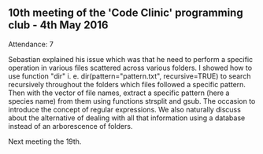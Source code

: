 10th meeting of the 'Code Clinic' programming club - 4th May 2016
----

Attendance: 7

Sebastian explained his issue which was that he need to perform a specific operation in various files scattered across various folders. I showed how to use function "dir" i. e. dir(pattern="pattern.txt", recursive=TRUE) to search recursively throughout the folders which files followed a specific pattern. Then with the vector of file names, extract a specific pattern (here a species name) from them using functions strsplit and gsub. The occasion to introduce the concept of regular expressions.
We also naturally discuss about the alternative of dealing with all that information using a database instead of an arborescence of folders.

Next meeting the 19th.